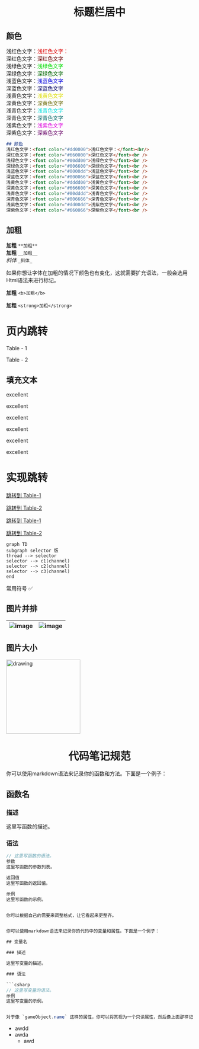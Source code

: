 # <center> 标题栏居中</center>

## 颜色
浅红色文字：<font color="#dd0000">浅红色文字：</font><br/> 
深红色文字：<font color="#660000">深红色文字</font><br /> 
浅绿色文字：<font color="#00dd00">浅绿色文字</font><br /> 
深绿色文字：<font color="#006600">深绿色文字</font><br /> 
浅蓝色文字：<font color="#0000dd">浅蓝色文字</font><br /> 
深蓝色文字：<font color="#000066">深蓝色文字</font><br /> 
浅黄色文字：<font color="#dddd00">浅黄色文字</font><br /> 
深黄色文字：<font color="#666600">深黄色文字</font><br /> 
浅青色文字：<font color="#00dddd">浅青色文字</font><br /> 
深青色文字：<font color="#006666">深青色文字</font><br /> 
浅紫色文字：<font color="#dd00dd">浅紫色文字</font><br /> 
深紫色文字：<font color="#660066">深紫色文字</font><br />

```markdown
## 颜色
浅红色文字：<font color="#dd0000">浅红色文字：</font><br/> 
深红色文字：<font color="#660000">深红色文字</font><br /> 
浅绿色文字：<font color="#00dd00">浅绿色文字</font><br /> 
深绿色文字：<font color="#006600">深绿色文字</font><br /> 
浅蓝色文字：<font color="#0000dd">浅蓝色文字</font><br /> 
深蓝色文字：<font color="#000066">深蓝色文字</font><br /> 
浅黄色文字：<font color="#dddd00">浅黄色文字</font><br /> 
深黄色文字：<font color="#666600">深黄色文字</font><br /> 
浅青色文字：<font color="#00dddd">浅青色文字</font><br /> 
深青色文字：<font color="#006666">深青色文字</font><br /> 
浅紫色文字：<font color="#dd00dd">浅紫色文字</font><br /> 
深紫色文字：<font color="#660066">深紫色文字</font><br />
```


## 加粗
**加粗** `**加粗** `    
__加粗__ `__加粗__ `    
_斜体_ `_斜体_`


如果你想让字体在加粗的情况下颜色也有变化，这就需要扩充语法，一般会选用Html语法来进行标记。

<b>加粗</b> `<b>加粗</b>`

<strong>加粗</strong> `<strong>加粗</strong>`


# 页内跳转

<a id="table1">Table - 1</a> 

<a id="table2">Table - 2</a> 

## 填充文本

excellent

excellent

excellent

excellent

excellent

excellent



# 实现跳转

[跳转到 Table-1](#table1)

[跳转到 Table-2](#table2)

<a href="#table1">跳转到 Table-1</a>

<a href="#table2">跳转到 Table-2</a>


```mermaid
graph TD
subgraph selector 版
thread --> selector
selector --> c1(channel)
selector --> c2(channel)
selector --> c3(channel)
end
```


常用符号
✅



## 图片并排

![image](./images/1.png) | ![image](./images/2.png)
---|---

## 图片大小
<img src="./images/3.png" alt="drawing" width="200"/>


# <center>代码笔记规范</center>

你可以使用markdown语法来记录你的函数和方法。下面是一个例子：

## 函数名

### 描述

这里写函数的描述。

### 语法

```csharp
// 这里写函数的语法。
参数
这里写函数的参数列表。

返回值
这里写函数的返回值。

示例
这里写函数的示例。


你可以根据自己的需要来调整格式，让它看起来更整齐。


你可以使用markdown语法来记录你的代码中的变量和属性。下面是一个例子：

## 变量名

### 描述

这里写变量的描述。

### 语法

```csharp
// 这里写变量的语法。
示例
这里写变量的示例。


对于像 `gameObject.name` 这样的属性，你可以将其视为一个只读属性，然后像上面那样记录它。
```

- awdd
- awda
	- awd

